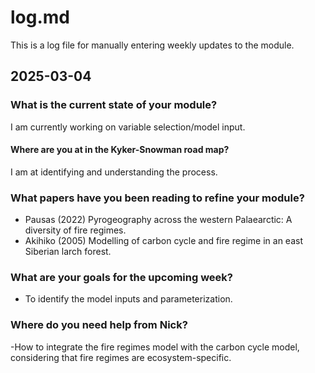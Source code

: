 # log.md

This is a log file for manually entering weekly updates to the module.

## 2025-03-04

### What is the current state of your module?  
I am currently working on variable selection/model input.  

#### Where are you at in the Kyker-Snowman road map?  
I am at identifying and understanding the process.  

### What papers have you been reading to refine your module?  
- Pausas (2022) Pyrogeography across the western Palaearctic: A diversity of fire regimes.
- Akihiko (2005) Modelling of carbon cycle and fire regime in an east Siberian larch forest.
 

### What are your goals for the upcoming week?  
- To identify the model inputs and parameterization.


### Where do you need help from Nick?  
-How to integrate the fire regimes model with the carbon cycle model, considering that fire regimes are ecosystem-specific.